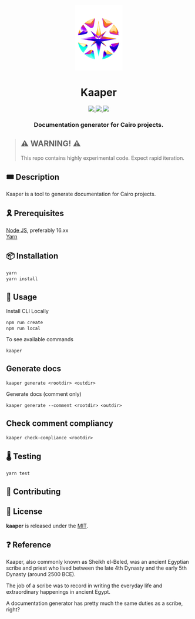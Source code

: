<p align="center">
    <img src="resources/img/logo.png">
</p>
<div align="center">
  <h1 align="center">Kaaper</h1>
  <p align="center">
    <a href="https://discord.gg/onlydust">
        <img src="https://img.shields.io/badge/Discord-6666FF?style=for-the-badge&logo=discord&logoColor=white">
    </a>
    <a href="https://twitter.com/intent/follow?screen_name=onlydust_xyz">
        <img src="https://img.shields.io/badge/Twitter-1DA1F2?style=for-the-badge&logo=twitter&logoColor=white">
    </a>
    <a href="https://contributions.onlydust.xyz/">
        <img src="https://img.shields.io/badge/Contribute-6A1B9A?style=for-the-badge&logo=notion&logoColor=white">
    </a>
  </p>
  
  <h3 align="center">Documentation generator for Cairo projects.</h3>
</div>

> ## ⚠️ WARNING! ⚠️
>
> This repo contains highly experimental code.
> Expect rapid iteration.

## 🎟️ Description

Kaaper is a tool to generate documentation for Cairo projects.

## 🎗️ Prerequisites
[Node JS](https://nodejs.org/), preferably 16.xx  
[Yarn](https://classic.yarnpkg.com/lang/en/docs/install/)


## 📦 Installation
```
yarn
yarn install
```

## 🔬 Usage
Install CLI Locally
```
npm run create
npm run local
```

To see available commands
```
kaaper
```

## Generate docs
```
kaaper generate <rootdir> <outdir>
```

Generate docs (comment only)
```
kaaper generate --comment <rootdir> <outdir>
```

## Check comment compliancy
```
kaaper check-compliance <rootdir>
```

## 🌡️ Testing
```
yarn test
```

## 🫶 Contributing

## 📄 License

**kaaper** is released under the [MIT](LICENSE).

## ❓ Reference 

Kaaper, also commonly known as Sheikh el-Beled, was an ancient Egyptian scribe and priest who lived between the late 4th Dynasty and the early 5th Dynasty (around 2500 BCE).

The job of a scribe was to record in writing the everyday life and extraordinary happenings in ancient Egypt.

A documentation generator has pretty much the same duties as a scribe, right?
